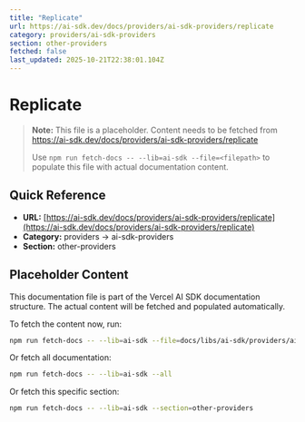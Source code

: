 ```yaml
---
title: "Replicate"
url: https://ai-sdk.dev/docs/providers/ai-sdk-providers/replicate
category: providers/ai-sdk-providers
section: other-providers
fetched: false
last_updated: 2025-10-21T22:38:01.104Z
---
```


# Replicate

> **Note:** This file is a placeholder. Content needs to be fetched from https://ai-sdk.dev/docs/providers/ai-sdk-providers/replicate
>
> Use `npm run fetch-docs -- --lib=ai-sdk --file=<filepath>` to populate this file with actual documentation content.

## Quick Reference

- **URL:** [https://ai-sdk.dev/docs/providers/ai-sdk-providers/replicate](https://ai-sdk.dev/docs/providers/ai-sdk-providers/replicate)
- **Category:** providers → ai-sdk-providers
- **Section:** other-providers

## Placeholder Content

This documentation file is part of the Vercel AI SDK documentation structure.
The actual content will be fetched and populated automatically.

To fetch the content now, run:

```bash
npm run fetch-docs -- --lib=ai-sdk --file=docs/libs/ai-sdk/providers/ai-sdk-providers/replicate.md
```

Or fetch all documentation:

```bash
npm run fetch-docs -- --lib=ai-sdk --all
```

Or fetch this specific section:

```bash
npm run fetch-docs -- --lib=ai-sdk --section=other-providers
```
